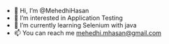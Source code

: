 - 👋 Hi, I’m @MehedhiHasan
- 👀 I’m interested in Application Testing
- 🌱 I’m currently learning Selenium with java
- 📫 You can reach me mehedhi.mhasan@gmail.com

<!---
MehedhiHasan/MehedhiHasan is a ✨ special ✨ repository because its `README.md` (this file) appears on your GitHub profile.
You can click the Preview link to take a look at your changes.
--->
